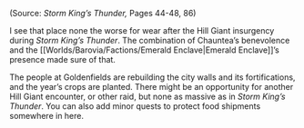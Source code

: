 
(Source: *Storm King’s Thunder,* Pages 44-48, 86)

I see that place none the worse for wear after the Hill Giant insurgency during *Storm King’s Thunder*. The combination of Chauntea’s benevolence and the [[Worlds/Barovia/Factions/Emerald Enclave|Emerald Enclave]]’s presence made sure of that.

The people at Goldenfields are rebuilding the city walls and its fortifications, and the year’s crops are planted. There might be an opportunity for another Hill Giant encounter, or other raid, but none as massive as in *Storm King’s Thunder*. You can also add minor quests to protect food shipments somewhere in here.
